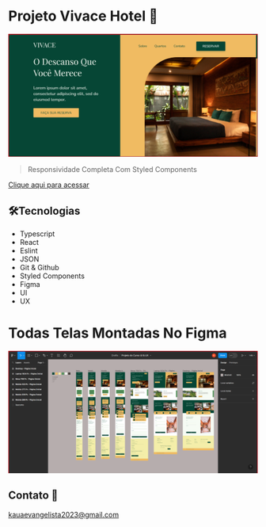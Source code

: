 # Projeto Vivace Hotel 🤩

![preview](./.github/Preview.png)

> Responsividade Completa Com Styled Components

[Clique aqui para acessar](https://vivace-hotel.vercel.app/)

## 🛠️Tecnologias

- Typescript
- React
- Eslint
- JSON
- Git & Github
- Styled Components
- Figma
- UI
- UX

# Todas Telas Montadas No Figma

![preview](./.github/figma.png)

## Contato 📲

kauaevangelista2023@gmail.com
